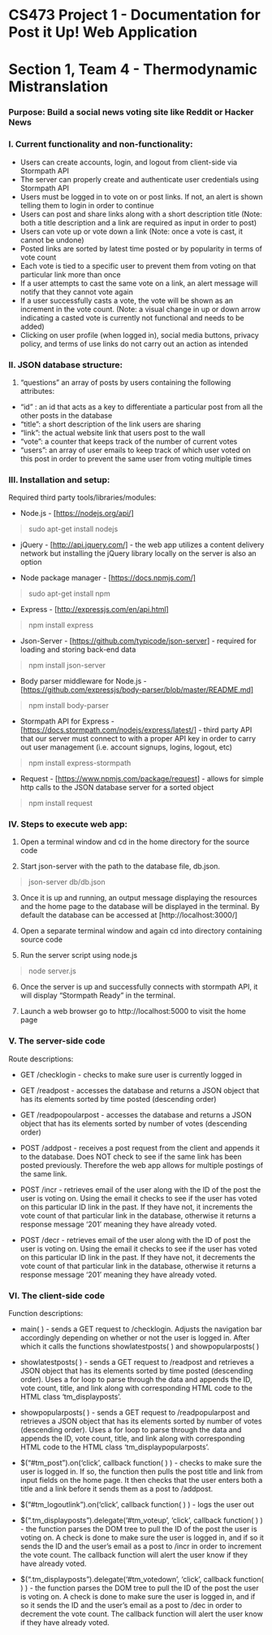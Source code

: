 # CS473 Project 1 - Documentation for Post it Up! Web Application
# Section 1, Team 4 - Thermodynamic Mistranslation

### Purpose: Build a social news voting site like Reddit or Hacker News

### I. Current functionality and non-functionality:

* Users can create accounts, login, and logout from client-side via Stormpath API
* The server can properly create and authenticate user credentials using Stormpath API
* Users must be logged in to vote on or post links. If not, an alert is shown telling them to login in order to continue
* Users can post and share links along with a short description title (Note: both a title description and a link are required as input in order to post)
* Users can vote up or vote down a link (Note: once a vote is cast, it cannot be undone)
* Posted links are sorted by latest time posted or by popularity in terms of vote count
* Each vote is tied to a specific user to prevent them from voting on that particular link more than once
* If a user attempts to cast the same vote on a link, an alert message will notify that they cannot vote again
* If a user successfully casts a vote, the vote will be shown as an increment in the vote count. (Note: a visual change in up or down arrow indicating a casted vote is currently not functional and needs to be added)
* Clicking on user profile (when logged in), social media buttons, privacy policy, and terms of use links do not carry out an action as intended


### II. JSON database structure:

1. “questions” an array of posts by users containing the following attributes:
  * “id” : an id that acts as a key to differentiate a particular post from all the other posts in the database
  * “title”: a short description of the link users are sharing
  * “link”: the actual website link that users post to the wall
  * “vote”: a counter that keeps track of the number of current votes
  * “users”: an array of user emails to keep track of which user voted on this post in order to prevent the same user from voting multiple times


### III. Installation and setup:

Required third party tools/libraries/modules:
* Node.js - [https://nodejs.org/api/]
> sudo apt-get install nodejs

* jQuery - [http://api.jquery.com/] - the web app utilizes a content delivery network but installing the jQuery library locally on the server is also an option

* Node package manager - [https://docs.npmjs.com/]
> sudo apt-get install npm

* Express - [http://expressjs.com/en/api.html]
> npm install express

* Json-Server - [https://github.com/typicode/json-server] - required for loading and storing back-end data
> npm install json-server

* Body parser middleware for Node.js - [https://github.com/expressjs/body-parser/blob/master/README.md]
> npm install body-parser

* Stormpath API for Express - [https://docs.stormpath.com/nodejs/express/latest/] - third party API that our server must connect to with a proper API key in order to carry out user management (i.e. account signups, logins, logout, etc)
> npm install express-stormpath

* Request - [https://www.npmjs.com/package/request] - allows for simple http calls to the JSON database server for a sorted object
> npm install request


### IV. Steps to execute web app:

1. Open a terminal window and cd in the home directory for the source code

2. Start json-server with the path to the database file, db.json.

> json-server db/db.json

3. Once it is up and running, an output message displaying the resources and the home page to the     database will be displayed in the terminal. By default the database can be accessed at [http://localhost:3000/]

4. Open a separate terminal window and again cd into directory containing source code

5. Run the server script using node.js

> node server.js

6. Once the server is up and successfully connects with stormpath API, it will display “Stormpath Ready” in the terminal.

7. Launch a web browser go to http://localhost:5000 to visit the home page

### V. The server-side code

Route descriptions:
* GET /checklogin - checks to make sure user is currently logged in

* GET /readpost - accesses the database and returns a JSON object that has its elements sorted by time posted (descending order)

* GET /readpopoularpost - accesses the database and returns a JSON object that has its elements sorted by number of votes (descending order)

* POST /addpost - receives a post request from the client and appends it to the database. Does NOT check to see if the same link has been posted previously. Therefore the web app allows for multiple postings of the same link.

* POST /incr - retrieves email of the user along with the ID of the post the user is voting on. Using the email it checks to see if the user has voted on this particular ID link in the past. If they have not, it increments the vote count of that particular link in the database, otherwise it returns a response message ‘201’ meaning they have already voted.

* POST /decr - retrieves email of the user along with the ID of post the user is voting on. Using the email it checks to see if the user has voted on this particular ID link in the past. If they have not, it decrements the vote count of that particular link in the database, otherwise it returns a response message ‘201’ meaning they have already voted.


### VI. The client-side code

Function descriptions:
* main( ) - sends a GET request to /checklogin. Adjusts the navigation bar accordingly depending on whether or not the user is logged in. After which it calls the functions showlatestposts( ) and showpopularposts( )

* showlatestposts( ) - sends a GET request to /readpost and retrieves a JSON object that has its elements sorted by time posted (descending order). Uses a for loop to parse through the data and appends the ID, vote count, title, and link along with corresponding HTML code to the HTML class ‘tm_displayposts’.

* showpopularposts( ) - sends a GET request to /readpopularpost and retrieves a JSON object that has its elements sorted by number of votes (descending order). Uses a for loop to parse through the data and appends the ID, vote count, title, and link along with corresponding HTML code to the HTML class ‘tm_displaypopularposts’.

* $(“#tm_post”).on(‘click’, callback function( ) ) - checks to make sure the user is logged in. If so, the function then pulls the post title and link from input fields on the home page. It then checks that the user enters both a title and a link before it sends them as a post to /addpost.

* $(“#tm_logoutlink”).on(‘click’, callback function( ) ) - logs the user out

* $(“.tm_displayposts”).delegate(‘#tm_voteup’, ‘click’, callback function( ) ) - the function parses the DOM tree to pull the ID of the post the user is voting on. A check is done to make sure the user is logged in, and if so it sends the ID and the user’s email as a post to /incr in order to increment the vote count. The callback function will alert the user know if they have already voted.

* $(“.tm_displayposts”).delegate(‘#tm_votedown’, ‘click’, callback function( ) ) - the function parses the DOM tree to pull the ID of the post the user is voting on. A check is done to make sure the user is logged in, and if so it sends the ID and the user’s email as a post to /dec in order to decrement the vote count. The callback function will alert the user know if they have already voted.


